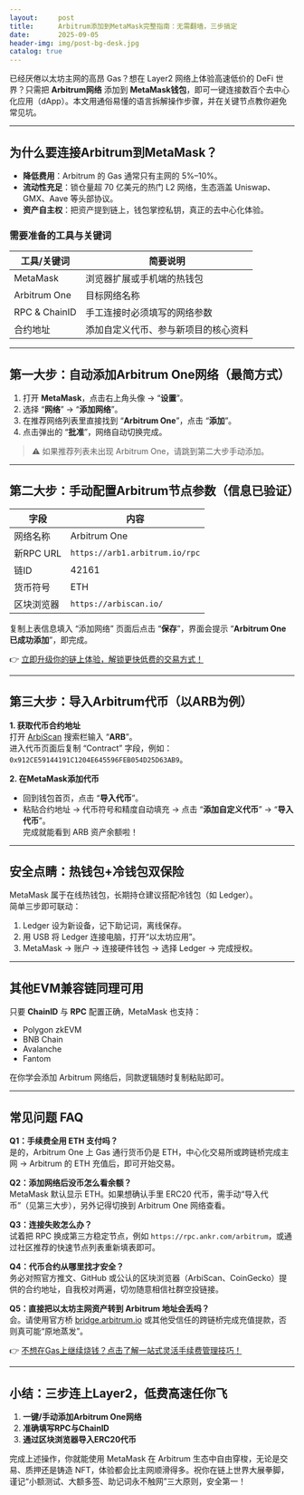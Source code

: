 ```yaml
---
layout:     post
title:      Arbitrum添加到MetaMask完整指南：无需翻墙，三步搞定
date:       2025-09-05
header-img: img/post-bg-desk.jpg
catalog: true
---
```


已经厌倦以太坊主网的高昂 Gas？想在 Layer2 网络上体验高速低价的 DeFi 世界？只需把 **Arbitrum网络** 添加到 **MetaMask钱包**，即可一键连接数百个去中心化应用（dApp）。本文用通俗易懂的语言拆解操作步骤，并在关键节点教你避免常见坑。

---

## 为什么要连接Arbitrum到MetaMask？

- **降低费用**：Arbitrum 的 Gas 通常只有主网的 5%–10%。  
- **流动性充足**：锁仓量超 70 亿美元的热门 L2 网络，生态涵盖 Uniswap、GMX、Aave 等头部协议。  
- **资产自主权**：把资产提到链上，钱包掌控私钥，真正的去中心化体验。

### 需要准备的工具与关键词

| 工具/关键词       | 简要说明                               |
|------------------|----------------------------------------|
| MetaMask         | 浏览器扩展或手机端的热钱包             |
| Arbitrum One     | 目标网络名称                           |
| RPC & ChainID    | 手工连接时必须填写的网络参数          |
| 合约地址          | 添加自定义代币、参与新项目的核心资料   |

---

## 第一大步：自动添加Arbitrum One网络（最简方式）

1. 打开 **MetaMask**，点击右上角头像 → “**设置**”。  
2. 选择 “**网络**” → “**添加网络**”。  
3. 在推荐网络列表里直接找到 “**Arbitrum One**”，点击 “**添加**”。  
4. 点击弹出的 “**批准**”，网络自动切换完成。

> ⚠️ 如果推荐列表未出现 Arbitrum One，请跳到第二大步手动添加。

---

## 第二大步：手动配置Arbitrum节点参数（信息已验证）

| 字段           | 内容                              |
|----------------|-----------------------------------|
| 网络名称       | Arbitrum One                      |
| 新RPC URL      | `https://arb1.arbitrum.io/rpc`    |
| 链ID           | 42161                             |
| 货币符号       | ETH                               |
| 区块浏览器     | `https://arbiscan.io/`            |

复制上表信息填入 “添加网络” 页面后点击 “**保存**”，界面会提示 “**Arbitrum One 已成功添加**”，即完成。

👉 [立即升级你的链上体验，解锁更快低费的交易方式！](https://okxdog.com/)

---

## 第三大步：导入Arbitrum代币（以ARB为例）

**1. 获取代币合约地址**  
打开 [ArbiScan](https://arbiscan.io/) 搜索栏输入 “**ARB**”。  
进入代币页面后复制 “Contract” 字段，例如：`0x912‌CE59144191C1204E645596FEB054D25D63AB9`。

**2. 在MetaMask添加代币**  
- 回到钱包首页，点击 “**导入代币**”。  
- 粘贴合约地址 → 代币符号和精度自动填充 → 点击 “**添加自定义代币**” → “**导入代币**”。  
完成就能看到 ARB 资产余额啦！

---

## 安全点睛：热钱包+冷钱包双保险

MetaMask 属于在线热钱包，长期持仓建议搭配冷钱包（如 Ledger）。  
简单三步即可联动：

1. Ledger 设为新设备，记下助记词，离线保存。  
2. 用 USB 将 Ledger 连接电脑，打开“以太坊应用”。  
3. MetaMask → 账户 → 连接硬件钱包 → 选择 Ledger → 完成授权。

---

## 其他EVM兼容链同理可用

只要 **ChainID** 与 **RPC** 配置正确，MetaMask 也支持：

- Polygon zkEVM
- BNB Chain
- Avalanche
- Fantom

在你学会添加 Arbitrum 网络后，同款逻辑随时复制粘贴即可。

---

## 常见问题 FAQ

**Q1：手续费全用 ETH 支付吗？**  
是的，Arbitrum One 上 Gas 通行货币仍是 ETH，中心化交易所或跨链桥完成主网 → Arbitrum 的 ETH 充值后，即可开始交易。

**Q2：添加网络后没币怎么看余额？**  
MetaMask 默认显示 ETH。如果想确认手里 ERC20 代币，需手动“导入代币”（见第三大步），另外记得切换到 Arbitrum One 网络查看。

**Q3：连接失败怎么办？**  
试着把 RPC 换成第三方稳定节点，例如 `https://rpc.ankr.com/arbitrum`，或通过社区推荐的快速节点列表重新填表即可。

**Q4：代币合约从哪里找才安全？**  
务必对照官方推文、GitHub 或公认的区块浏览器（ArbiScan、CoinGecko）提供的合约地址，自我校对两遍，切勿随意相信社群空投链接。

**Q5：直接把以太坊主网资产转到 Arbitrum 地址会丢吗？**  
会。请使用官方桥 [bridge.arbitrum.io](https://bridge.arbitrum.io) 或其他受信任的跨链桥完成充值提款，否则真可能“原地蒸发”。

👉 [不想在Gas上继续烧钱？点击了解一站式灵活手续费管理技巧！](https://okxdog.com/)

---

## 小结：三步连上Layer2，低费高速任你飞

1. **一键/手动添加Arbitrum One网络**  
2. **准确填写RPC与ChainID**  
3. **通过区块浏览器导入ERC20代币**  

完成上述操作，你就能使用 MetaMask 在 Arbitrum 生态中自由穿梭，无论是交易、质押还是铸造 NFT，体验都会比主网顺滑得多。祝你在链上世界大展拳脚，谨记“小额测试、大额多签、助记词永不触网”三大原则，安全第一！